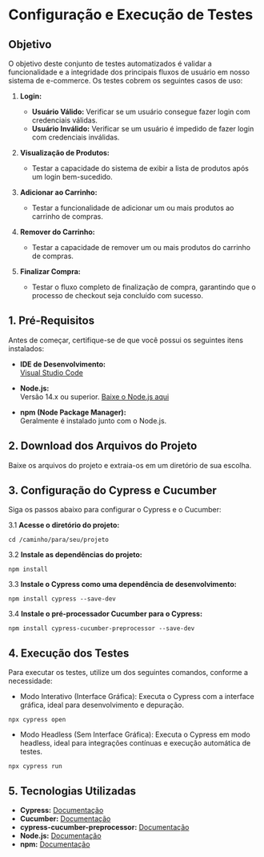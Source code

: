 # Configuração e Execução de Testes

## Objetivo

O objetivo deste conjunto de testes automatizados é validar a funcionalidade e a integridade dos principais fluxos de usuário em nosso sistema de e-commerce. Os testes cobrem os seguintes casos de uso:

1. **Login:**
   - **Usuário Válido:** Verificar se um usuário consegue fazer login com credenciais válidas.
   - **Usuário Inválido:** Verificar se um usuário é impedido de fazer login com credenciais inválidas.

2. **Visualização de Produtos:**
   - Testar a capacidade do sistema de exibir a lista de produtos após um login bem-sucedido.

3. **Adicionar ao Carrinho:**
   - Testar a funcionalidade de adicionar um ou mais produtos ao carrinho de compras.

4. **Remover do Carrinho:**
   - Testar a capacidade de remover um ou mais produtos do carrinho de compras.

5. **Finalizar Compra:**
   - Testar o fluxo completo de finalização de compra, garantindo que o processo de checkout seja concluído com sucesso.

## 1. Pré-Requisitos

Antes de começar, certifique-se de que você possui os seguintes itens instalados:

- **IDE de Desenvolvimento:**  
  [Visual Studio Code](https://code.visualstudio.com/)

- **Node.js:**  
  Versão 14.x ou superior. [Baixe o Node.js aqui](https://nodejs.org/)

- **npm (Node Package Manager):**  
  Geralmente é instalado junto com o Node.js.

## 2. Download dos Arquivos do Projeto

Baixe os arquivos do projeto e extraia-os em um diretório de sua escolha.

## 3. Configuração do Cypress e Cucumber

Siga os passos abaixo para configurar o Cypress e o Cucumber:

3.1 **Acesse o diretório do projeto:**

```
cd /caminho/para/seu/projeto

```

3.2 **Instale as dependências do projeto:**

```
npm install

```

3.3 **Instale o Cypress como uma dependência de desenvolvimento:**

```
npm install cypress --save-dev

```

3.4 **Instale o pré-processador Cucumber para o Cypress:**

```
npm install cypress-cucumber-preprocessor --save-dev

```
## 4. Execução dos Testes
   
Para executar os testes, utilize um dos seguintes comandos, conforme a necessidade:

* Modo Interativo (Interface Gráfica):
Executa o Cypress com a interface gráfica, ideal para desenvolvimento e depuração.

```
npx cypress open

```

* Modo Headless (Sem Interface Gráfica):
Executa o Cypress em modo headless, ideal para integrações contínuas e execução automática de testes.

```
npx cypress run

```

## 5. Tecnologias Utilizadas

- **Cypress:** [Documentação](https://www.cypress.io/docs/)
- **Cucumber:** [Documentação](https://cucumber.io/docs/guides/)
- **cypress-cucumber-preprocessor:** [Documentação](https://github.com/badeball/cypress-cucumber-preprocessor)
- **Node.js:** [Documentação](https://nodejs.org/en/docs/)
- **npm:** [Documentação](https://docs.npmjs.com/)

